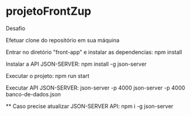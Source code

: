 # projetoFrontZup
Desafio

Efetuar clone do repositório em sua máquina

Entrar no diretório "front-app" e instalar as dependencias:
npm install

Instalar a API JSON-SERVER:
npm install -g json-server

Executar o projeto:
npm run start

Executar API JSON-SERVER:
json-server -p 4000 json-server -p 4000 banco-de-dados.json


** Caso precise atualizar JSON-SERVER API:
npm i -g json-server
